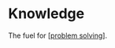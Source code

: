 # Knowledge

The fuel for [[problem solving]].

[//begin]: # "Autogenerated link references for markdown compatibility"
[problem solving]: problem-solving "Problem Solving"
[//end]: # "Autogenerated link references"